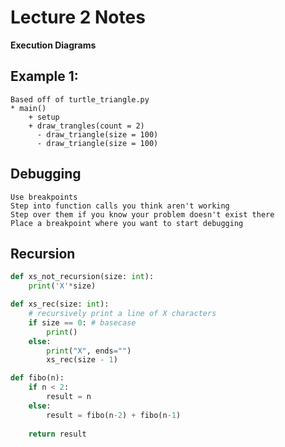 # Lecture 2 Notes
**Execution Diagrams**

## Example 1:
    Based off of turtle_triangle.py
    * main()
        + setup
        + draw_trangles(count = 2)
          - draw_triangle(size = 100)
          - draw_triangle(size = 100)

## Debugging
    Use breakpoints
    Step into function calls you think aren't working
    Step over them if you know your problem doesn't exist there
    Place a breakpoint where you want to start debugging

## Recursion
```py
def xs_not_recursion(size: int):
    print('X'*size)

def xs_rec(size: int):
    # recursively print a line of X characters
    if size == 0: # basecase
        print()
    else:
        print("X", ends="")
        xs_rec(size - 1)

def fibo(n):
    if n < 2:
        result = n
    else:
        result = fibo(n-2) + fibo(n-1)
        
    return result
```